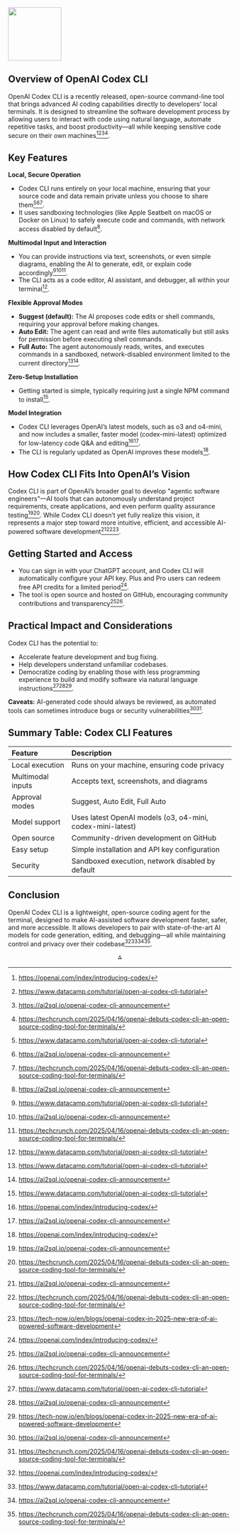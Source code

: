 <img src="https://r2cdn.perplexity.ai/pplx-full-logo-primary-dark%402x.png" class="logo" width="120"/>

## Overview of OpenAI Codex CLI

OpenAI Codex CLI is a recently released, open-source command-line tool that brings advanced AI coding capabilities directly to developers' local terminals. It is designed to streamline the software development process by allowing users to interact with code using natural language, automate repetitive tasks, and boost productivity—all while keeping sensitive code secure on their own machines[^1][^2][^4][^5].

## Key Features

**Local, Secure Operation**

- Codex CLI runs entirely on your local machine, ensuring that your source code and data remain private unless you choose to share them[^2][^4][^5].
- It uses sandboxing technologies (like Apple Seatbelt on macOS or Docker on Linux) to safely execute code and commands, with network access disabled by default[^4].

**Multimodal Input and Interaction**

- You can provide instructions via text, screenshots, or even simple diagrams, enabling the AI to generate, edit, or explain code accordingly[^2][^4][^5].
- The CLI acts as a code editor, AI assistant, and debugger, all within your terminal[^2].

**Flexible Approval Modes**

- **Suggest (default):** The AI proposes code edits or shell commands, requiring your approval before making changes.
- **Auto Edit:** The agent can read and write files automatically but still asks for permission before executing shell commands.
- **Full Auto:** The agent autonomously reads, writes, and executes commands in a sandboxed, network-disabled environment limited to the current directory[^2][^4].

**Zero-Setup Installation**

- Getting started is simple, typically requiring just a single NPM command to install[^2].

**Model Integration**

- Codex CLI leverages OpenAI’s latest models, such as o3 and o4-mini, and now includes a smaller, faster model (codex-mini-latest) optimized for low-latency code Q\&A and editing[^1][^4].
- The CLI is regularly updated as OpenAI improves these models[^1].


## How Codex CLI Fits Into OpenAI’s Vision

Codex CLI is part of OpenAI’s broader goal to develop "agentic software engineers"—AI tools that can autonomously understand project requirements, create applications, and even perform quality assurance testing[^4][^5]. While Codex CLI doesn’t yet fully realize this vision, it represents a major step toward more intuitive, efficient, and accessible AI-powered software development[^4][^5][^6].

## Getting Started and Access

- You can sign in with your ChatGPT account, and Codex CLI will automatically configure your API key. Plus and Pro users can redeem free API credits for a limited period[^1].
- The tool is open source and hosted on GitHub, encouraging community contributions and transparency[^4][^5].


## Practical Impact and Considerations

Codex CLI has the potential to:

- Accelerate feature development and bug fixing.
- Help developers understand unfamiliar codebases.
- Democratize coding by enabling those with less programming experience to build and modify software via natural language instructions[^2][^4][^6].

**Caveats:** AI-generated code should always be reviewed, as automated tools can sometimes introduce bugs or security vulnerabilities[^4][^5].

## Summary Table: Codex CLI Features

| Feature | Description |
| :-- | :-- |
| Local execution | Runs on your machine, ensuring code privacy |
| Multimodal inputs | Accepts text, screenshots, and diagrams |
| Approval modes | Suggest, Auto Edit, Full Auto |
| Model support | Uses latest OpenAI models (o3, o4-mini, codex-mini-latest) |
| Open source | Community-driven development on GitHub |
| Easy setup | Simple installation and API key configuration |
| Security | Sandboxed execution, network disabled by default |

## Conclusion

OpenAI Codex CLI is a lightweight, open-source coding agent for the terminal, designed to make AI-assisted software development faster, safer, and more accessible. It allows developers to pair with state-of-the-art AI models for code generation, editing, and debugging—all while maintaining control and privacy over their codebase[^1][^2][^4][^5].

<div style="text-align: center">⁂</div>

[^1]: https://openai.com/index/introducing-codex/

[^2]: https://www.datacamp.com/tutorial/open-ai-codex-cli-tutorial

[^3]: https://techcrunch.com/2025/05/16/openai-launches-codex-an-ai-coding-agent-in-chatgpt/

[^4]: https://ai2sql.io/openai-codex-cli-announcement

[^5]: https://techcrunch.com/2025/04/16/openai-debuts-codex-cli-an-open-source-coding-tool-for-terminals/

[^6]: https://tech-now.io/en/blogs/openai-codex-in-2025-new-era-of-ai-powered-software-development

[^7]: https://www.blott.studio/blog/post/openai-codex-cli-build-faster-code-right-from-your-terminal

[^8]: https://www.mind-verse.de/news/wichtige-aktualisierungen-codex-cli-anmeldung-modell-code-interaktionen

[^9]: https://github.com/openai/codex

[^10]: https://tech-now.io/blog/openai-codex-im-jahr-2025-neue-ara-der-ki-gestutzten-softwareentwicklung

